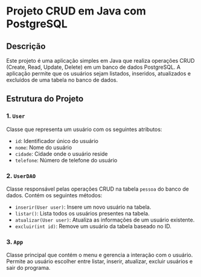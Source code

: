 # Projeto CRUD em Java com PostgreSQL

## Descrição

Este projeto é uma aplicação simples em Java que realiza operações CRUD (Create, Read, Update, Delete) em um banco de dados PostgreSQL. A aplicação permite que os usuários sejam listados, inseridos, atualizados e excluídos de uma tabela no banco de dados.

## Estrutura do Projeto

### 1. `User`
Classe que representa um usuário com os seguintes atributos:
- `id`: Identificador único do usuário
- `nome`: Nome do usuário
- `cidade`: Cidade onde o usuário reside
- `telefone`: Número de telefone do usuário

### 2. `UserDAO`
Classe responsável pelas operações CRUD na tabela `pessoa` do banco de dados. Contém os seguintes métodos:
- `inserir(User user)`: Insere um novo usuário na tabela.
- `listar()`: Lista todos os usuários presentes na tabela.
- `atualizar(User user)`: Atualiza as informações de um usuário existente.
- `excluir(int id)`: Remove um usuário da tabela baseado no ID.

### 3. `App`
Classe principal que contém o menu e gerencia a interação com o usuário. Permite ao usuário escolher entre listar, inserir, atualizar, excluir usuários e sair do programa.
